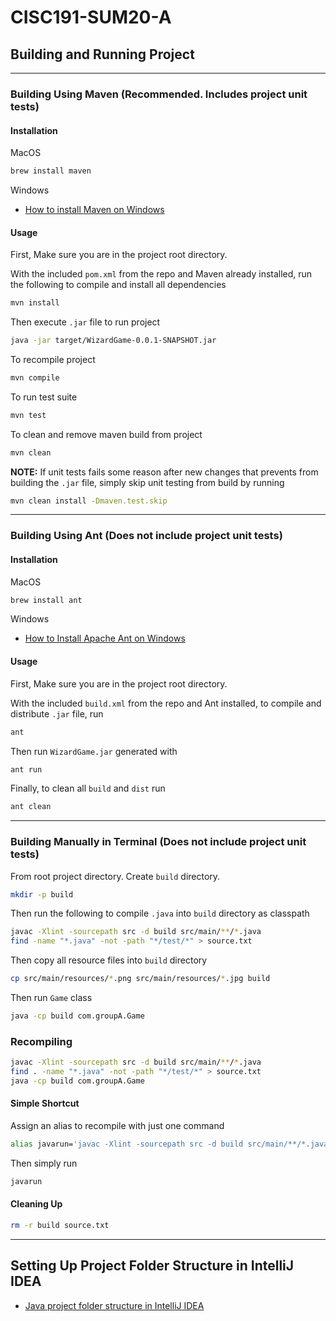 # CISC191-SUM20-A

## Building and Running Project

---

### Building Using Maven (Recommended. Includes project unit tests)

#### Installation

MacOS

```sh
brew install maven
```

Windows

  - [How to install Maven on Windows](https://www.javatpoint.com/how-to-install-maven)


#### Usage

First, Make sure you are in the project root directory.

With the included `pom.xml` from the repo and Maven already installed, run the
following to compile and install all dependencies

```sh
mvn install
```

Then execute `.jar` file to run project

```sh
java -jar target/WizardGame-0.0.1-SNAPSHOT.jar
```

To recompile project

```sh
mvn compile
```

To run test suite

```sh
mvn test
```

To clean and remove maven build from project

```sh
mvn clean
```

**NOTE:** If unit tests fails some reason after new changes that prevents
from building the `.jar` file, simply skip unit testing from build by running

```sh
mvn clean install -Dmaven.test.skip
```

---

### Building Using Ant (Does not include project unit tests)

#### Installation

MacOS

```sh
brew install ant
```

Windows

  - [How to Install Apache Ant on Windows](https://mkyong.com/ant/how-to-install-apache-ant-on-windows/)


#### Usage

First, Make sure you are in the project root directory.

With the included `build.xml` from the repo and Ant installed, to compile and
distribute `.jar` file, run

```sh
ant
```

Then run `WizardGame.jar` generated with

```sh
ant run
```

Finally, to clean all `build` and `dist` run

```sh
ant clean
```

---

### Building Manually in Terminal (Does not include project unit tests)

From root project directory. Create `build` directory.

```sh
mkdir -p build
```

Then run the following to compile `.java` into `build` directory as classpath

```sh
javac -Xlint -sourcepath src -d build src/main/**/*.java
find -name "*.java" -not -path "*/test/*" > source.txt
```

Then copy all resource files into `build` directory

```sh
cp src/main/resources/*.png src/main/resources/*.jpg build
```

Then run `Game` class

```sh
java -cp build com.groupA.Game
```

### Recompiling

```sh
javac -Xlint -sourcepath src -d build src/main/**/*.java
find . -name "*.java" -not -path "*/test/*" > source.txt
java -cp build com.groupA.Game
```

#### Simple Shortcut

Assign an alias to recompile with just one command

```sh
alias javarun='javac -Xlint -sourcepath src -d build src/main/**/*.java; find . -name "*.java" -not -path "*/test/*" > source.txt; java -cp build com.groupA.Game'
```

Then simply run

```sh
javarun
```

#### Cleaning Up

```sh
rm -r build source.txt
```

---

## Setting Up Project Folder Structure in IntelliJ IDEA

  - [Java project folder structure in IntelliJ IDEA](https://stackoverflow.com/questions/41638654/java-project-folder-structure-in-intellij-idea)

